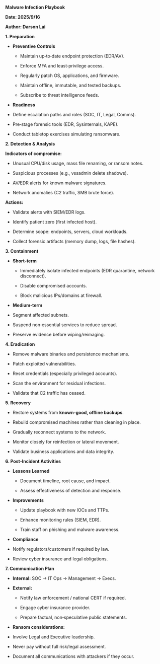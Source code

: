 **Malware Infection Playbook**

**Date: 2025/9/16**

**Author: Darson Lai**

**1. Preparation**

- **Preventive Controls**

  - Maintain up‑to‑date endpoint protection (EDR/AV).

  - Enforce MFA and least‑privilege access.

  - Regularly patch OS, applications, and firmware.

  - Maintain offline, immutable, and tested backups.

  - Subscribe to threat intelligence feeds.

- **Readiness**

<!-- -->

- Define escalation paths and roles (SOC, IT, Legal, Comms).

- Pre‑stage forensic tools (EDR, Sysinternals, KAPE).

- Conduct tabletop exercises simulating ransomware.

**2. Detection & Analysis**

**Indicators of compromise:**

- Unusual CPU/disk usage, mass file renaming, or ransom notes.

- Suspicious processes (e.g., vssadmin delete shadows).

- AV/EDR alerts for known malware signatures.

- Network anomalies (C2 traffic, SMB brute force).

**Actions:**

- Validate alerts with SIEM/EDR logs.

- Identify patient zero (first infected host).

- Determine scope: endpoints, servers, cloud workloads.

- Collect forensic artifacts (memory dump, logs, file hashes).

**3. Containment**

- **Short‑term**

  - Immediately isolate infected endpoints (EDR quarantine, network
    disconnect).

  - Disable compromised accounts.

  - Block malicious IPs/domains at firewall.

- **Medium‑term**

<!-- -->

- Segment affected subnets.

- Suspend non‑essential services to reduce spread.

- Preserve evidence before wiping/reimaging.

**4. Eradication**

- Remove malware binaries and persistence mechanisms.

- Patch exploited vulnerabilities.

- Reset credentials (especially privileged accounts).

- Scan the environment for residual infections.

- Validate that C2 traffic has ceased.

**5. Recovery**

- Restore systems from **known‑good, offline backups**.

- Rebuild compromised machines rather than cleaning in place.

- Gradually reconnect systems to the network.

- Monitor closely for reinfection or lateral movement.

- Validate business applications and data integrity.

**6. Post‑Incident Activities**

- **Lessons Learned**

  - Document timeline, root cause, and impact.

  - Assess effectiveness of detection and response.

- **Improvements**

  - Update playbook with new IOCs and TTPs.

  - Enhance monitoring rules (SIEM, EDR).

  - Train staff on phishing and malware awareness.

- **Compliance**

<!-- -->

- Notify regulators/customers if required by law.

- Review cyber insurance and legal obligations.

**7. Communication Plan**

- **Internal:** SOC → IT Ops → Management → Execs.

- **External:**

  - Notify law enforcement / national CERT if required.

  - Engage cyber insurance provider.

  - Prepare factual, non‑speculative public statements.

- **Ransom considerations:**

<!-- -->

- Involve Legal and Executive leadership.

- Never pay without full risk/legal assessment.

- Document all communications with attackers if they occur.

